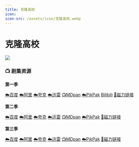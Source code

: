 ```yaml
---
title: 克隆高校
icon:
icon-src: /assets/icon/克隆高校.webp
---
```


# 克隆高校
![](/assets/image/克隆高校.jpg)

### 📺 剧集资源

**第一季** <Badge type="warning" text="漫迪MDsub" />

[☁️百度](https://pan.baidu.com/s/1VGWsVPW0JtIdmC6GRWYI7w?pwd=xdcv)  [☁️阿里](https://www.aliyundrive.com/s/JsVsvc1RKKd)  [☁️夸克](https://pan.quark.cn/s/098c2bfe9481)  [☁️迅雷](https://pan.xunlei.com/s/VNnh90dzvkIuubjQo5GG17TgA1?pwd=g6x2#)  [📺MDpan](https://pan.mdsub.top/%E5%85%8B%E9%9A%86%E9%AB%98%E6%A0%A1)  [☁️PikPak](https://mypikpak.com/s/VNmW5_NPgPJz7uTCzryA2dqXo1)  [Bilibili](https://www.bilibili.com/video/BV1as411m7D1) [🧲磁力链接](magnet:?xt=urn:btih:1eb2e61542ba2a0e297c3969db1dd469d2226dad)

**第二季** <Badge type="warning" text="漫迪MDsub" />

[☁️百度](https://pan.baidu.com/s/1z0gAI94rKqnd_zMZAbJ-IQ?pwd=6gf7)  [☁️阿里](https://www.aliyundrive.com/s/FKAbJ6hfEFV)  [☁️夸克](https://pan.quark.cn/s/ce15f47ad7a3)  [☁️迅雷](https://pan.xunlei.com/s/VNnh96stjSaVuEAXXnU6iyceA1?pwd=s8qj#)  [📺MDpan](https://pan.mdsub.top/%E5%85%8B%E9%9A%86%E9%AB%98%E6%A0%A1)  [☁️PikPak](https://mypikpak.com/s/VNmW5_NPgPJz7uTCzryA2dqXo1) [🧲磁力链接](magnet:?xt=urn:btih:103750ff6e4ee4066a3a8c21657d2fc91fe07e95)

**第三季** <Badge type="warning" text="漫迪MDsub" />

[☁️百度](https://pan.baidu.com/s/1paKth-Z7aFRyAGctRksLsQ?pwd=a9u9)  [☁️阿里](https://www.alipan.com/s/PmCk6kmcxzJ)  [☁️夸克](https://pan.quark.cn/s/9fbad2a9a05a)  [☁️迅雷](https://pan.xunlei.com/s/VNq6QP54BKWiTLFbgJeP9xiYA1?pwd=j5hx#)  [📺MDpan](https://pan.mdsub.top/%E5%85%8B%E9%9A%86%E9%AB%98%E6%A0%A1/Season%2003/)  [☁️PikPak](https://mypikpak.com/s/VNmW5_NPgPJz7uTCzryA2dqXo1) [🧲磁力链接](magnet:?xt=urn:btih:8c9533ab6dfda8c6dfb59a6e1b03a899e3b509ee)